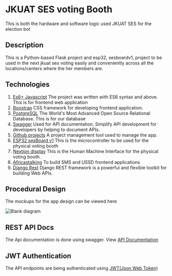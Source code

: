 # JKUAT SES voting Booth

This is both the hardware and software logic used JKUAT SES for the election bot

## Description

This is a Python-based Flask project and esp32, sesboardv1, project to be used in the next jkuat ses voting easily and conveniently across all the locations/centers where the her members are.

## Technologies
1. [Es6+ Javascript](https://www.javascripttutorial.net/es6/) The project was written with ES6 syntax and above. This is for frontend web application
2. [Boostrap](https://getbootstrap.com/) CSS framework for developing frontend application.
3. [PostgreSQL](https://www.postgresql.org/) The World's Most Advanced Open Source Relational Database. This is for our database
4. [Swagger](https://swagger.io/) Used for API documentation. Simplify API development for developers by helping to document APIs.
5. [Github projects](https://github.com/JKUATSES/votingBooth/projects) A project management tool used to manage the app.
6. [ESP32 sesBoard v1](https://github.com/JKUATSES/sesBoardv1) This is the microcontroller to be used for the physical voting booth
7. [Nextion display](https://nextion.tech/) This is the Human Machine Interface for the physical voting booth.
8. [Africastalking](https://developers.africastalking.com/) To build SMS and USSD frontend applications
9. [Django Rest](https://www.django-rest-framework.org/) Django REST framework is a powerful and flexible toolkit for building Web APIs.


## Procedural Design
The mockups for the app design can be viewed here

![Blank diagram](https://user-images.githubusercontent.com/28790446/119238242-0ae9ca80-bb4a-11eb-90eb-b89d3ff717b5.jpeg)

## REST API Docs
The Api documentation is done using swagger. View [API Documentation]()

## JWT Authentication
The API endpoints are being authenticated using [JWT(Json Web Token)](https://jwt.io/)


